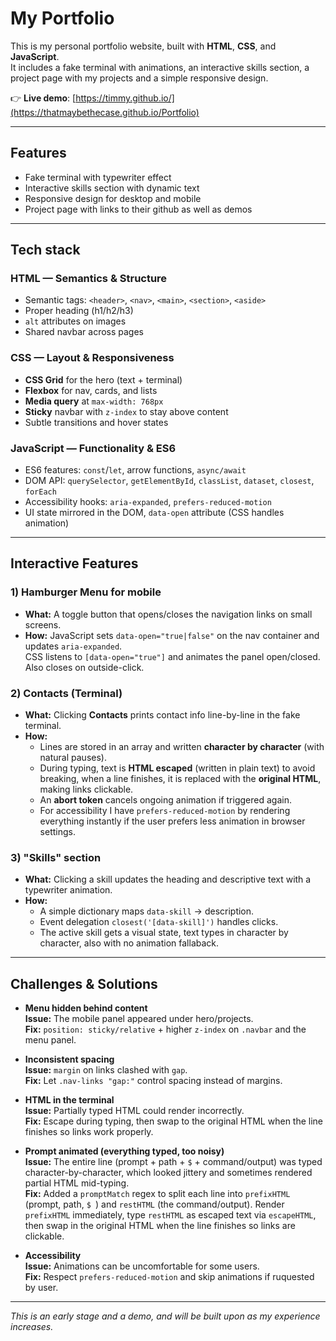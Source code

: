 # My Portfolio

This is my personal portfolio website, built with **HTML**, **CSS**, and **JavaScript**.  
It includes a fake terminal with animations, an interactive skills section, a project page with my projects and a simple responsive design.

👉 **Live demo**: [https://timmy.github.io/](https://thatmaybethecase.github.io/Portfolio)

---

## Features
- Fake terminal with typewriter effect  
- Interactive skills section with dynamic text  
- Responsive design for desktop and mobile  
- Project page with links to their github as well as demos

---

## Tech stack
### HTML — Semantics & Structure
- Semantic tags: `<header>`, `<nav>`, `<main>`, `<section>`, `<aside>`
- Proper heading (h1/h2/h3)
- `alt` attributes on images
- Shared navbar across pages

### CSS — Layout & Responsiveness
- **CSS Grid** for the hero (text + terminal)
- **Flexbox** for nav, cards, and lists
- **Media query** at `max-width: 768px`
- **Sticky** navbar with `z-index` to stay above content
- Subtle transitions and hover states

### JavaScript — Functionality & ES6
- ES6 features: `const`/`let`, arrow functions, `async/await`
- DOM API: `querySelector`, `getElementById`, `classList`, `dataset`, `closest`, `forEach`
- Accessibility hooks: `aria-expanded`, `prefers-reduced-motion`
- UI state mirrored in the DOM, `data-open` attribute (CSS handles animation)

---

## Interactive Features

### 1) Hamburger Menu for mobile
- **What:** A toggle button that opens/closes the navigation links on small screens.
- **How:** JavaScript sets `data-open="true|false"` on the nav container and updates `aria-expanded`.  
  CSS listens to `[data-open="true"]` and animates the panel open/closed.  
  Also closes on outside-click.

### 2) Contacts (Terminal)
- **What:** Clicking **Contacts** prints contact info line-by-line in the fake terminal.
- **How:**  
  - Lines are stored in an array and written **character by character** (with natural pauses).  
  - During typing, text is **HTML escaped** (written in plain text) to avoid breaking, when a line finishes, it is replaced with the **original HTML**, making links clickable.  
  - An **abort token** cancels ongoing animation if triggered again.  
  - For accessibility I have `prefers-reduced-motion` by rendering everything instantly if the user prefers less animation in browser settings.

### 3) "Skills" section
- **What:** Clicking a skill updates the heading and descriptive text with a typewriter animation.
- **How:**  
  - A simple dictionary maps `data-skill` → description.  
  - Event delegation `closest('[data-skill]')` handles clicks.  
  - The active skill gets a visual state, text types in character by character, also with no animation fallaback.

---

## Challenges & Solutions

- **Menu hidden behind content**  
  **Issue:** The mobile panel appeared under hero/projects.  
  **Fix:** `position: sticky/relative` + higher `z-index` on `.navbar` and the menu panel.

- **Inconsistent spacing**  
  **Issue:** `margin` on links clashed with `gap`.  
  **Fix:** Let `.nav-links "gap:"` control spacing instead of margins.

- **HTML in the terminal**  
  **Issue:** Partially typed HTML could render incorrectly.  
  **Fix:** Escape during typing, then swap to the original HTML when the line finishes so links work properly.

- **Prompt animated (everything typed, too noisy)**  
  **Issue:** The entire line (prompt + path + `$` + command/output) was typed character-by-character, which looked jittery and sometimes rendered partial HTML mid-typing.  
  **Fix:** Added a `promptMatch` regex to split each line into `prefixHTML` (prompt, path, `$ `) and `restHTML` (the command/output). Render `prefixHTML` immediately, type `restHTML` as escaped text via `escapeHTML`, then swap in the original HTML when the line finishes so links are clickable.


- **Accessibility**  
  **Issue:** Animations can be uncomfortable for some users.  
  **Fix:** Respect `prefers-reduced-motion` and skip animations if ruquested by user.

---
*This is an early stage and a demo, and will be built upon as my experience increases.*